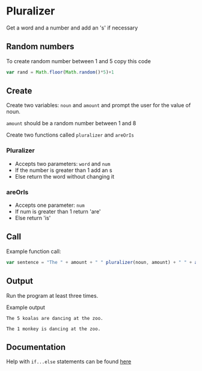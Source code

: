 # Pluralizer

Get a word and a number and add an 's' if necessary

## Random numbers

To create random number between 1 and 5 copy this code
```js
var rand = Math.floor(Math.random()*5)+1
```

## Create

Create two variables: `noun` and `amount` and prompt the user for the value of noun.

`amount` should be a random number between 1 and 8

Create two functions called `pluralizer` and `areOrIs`

### Pluralizer

- Accepts two parameters: `word` and `num`
- If the number is greater than 1 add an s
- Else return the word without changing it

### areOrIs

- Accepts one parameter: `num`
- If num is greater than 1 return 'are'
- Else return 'is'

## Call

Example function call:
```js
var sentence = "The " + amount + " " pluralizer(noun, amount) + " " + areOrIs(amount) + " dancing at the zoo."
```

## Output
Run the program at least three times.

Example output
```
The 5 koalas are dancing at the zoo.
```
```
The 1 monkey is dancing at the zoo.
```

## Documentation

Help with `if...else` statements can be found [here]()
